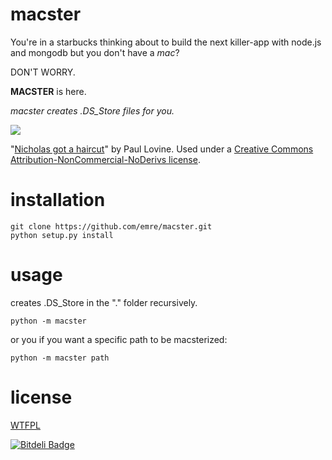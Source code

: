 macster
=======

You're in a starbucks thinking about to build the next killer-app with node.js and mongodb but you don't have a *mac*? 

DON'T WORRY.

**MACSTER** is here.

*macster creates .DS_Store files for you.*

<img src="https://farm6.staticflickr.com/5133/5433988749_8c36788591.jpg">

"[Nicholas got a haircut](https://secure.flickr.com/photos/lovine/5433988749/)" by Paul Lovine.
Used under a [Creative Commons Attribution-NonCommercial-NoDerivs license](https://creativecommons.org/licenses/by-nc-nd/2.0/deed.en).

installation
==============

```
git clone https://github.com/emre/macster.git
python setup.py install
```

usage
=========

creates .DS_Store in the "." folder recursively.

```
python -m macster
```

or you if you want a specific path to be macsterized:

```
python -m macster path
```

license
==========
<a href="http://en.wikipedia.org/wiki/WTFPL">WTFPL</a>


[![Bitdeli Badge](https://d2weczhvl823v0.cloudfront.net/emre/macster/trend.png)](https://bitdeli.com/free "Bitdeli Badge")

